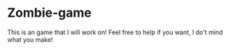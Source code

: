 # Zombie-game
This is an game that I will work on! Feel free to help if you want, I do't mind what you make!
